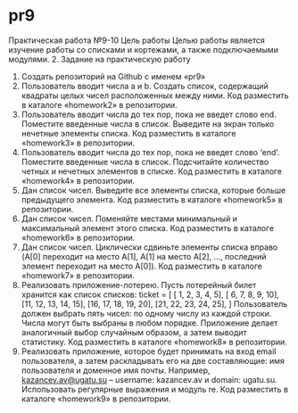 # pr9
Практическая работа №9-10
Цель работы
Целью работы является изучение работы со списками и кортежами,
а также подключаемыми модулями.
2. Задание на практическую работу
1. Создать репозиторий на Github с именем «pr9»
2. Пользователь вводит числа a и b. Создать список, содержащий
квадраты целых чисел расположенных между ними. Код разместить
в каталоге «homework2» в репозитории.
3. Пользователь вводит числа до тех пор, пока не введет слово end.
Поместите введенные числа в список. Выведите на экран только
нечетные элементы списка. Код разместить в каталоге «homework3»
в репозитории.
4. Пользователь вводит числа до тех пор, пока не введет слово ‘end’.
Поместите введенные числа в список. Подсчитайте количество
четных и нечетных элементов в списке. Код разместить в каталоге
«homework4» в репозитории.
5. Дан список чисел. Выведите все элементы списка, которые больше
предыдущего элемента. Код разместить в каталоге «homework5» в
репозитории.
6. Дан список чисел. Поменяйте местами минимальный и
максимальный элемент этого списка. Код разместить в каталоге
«homework6» в репозитории.
7. Дан список чисел. Циклически сдвиньте элементы списка вправо
(A[0] переходит на место A[1], A[1] на место A[2], …, последний
элемент переходит на место A[0]). Код разместить в каталоге
«homework7» в репозитории.
8. Реализовать приложение-лотерею. Пусть лотерейный билет
хранится как список списков:
ticket = [
[ 1, 2, 3, 4, 5],
[ 6, 7, 8, 9, 10],
[11, 12, 13, 14, 15],
[16, 17, 18, 19, 20],
[21, 22, 23, 24, 25],
]
Пользователь должен выбрать пять чисел: по одному числу из
каждой строки. Числа могут быть выбраны в любом порядке.
Приложение делает аналогичный выбор случайным образом, а затем
выводит статистику. Код разместить в каталоге «homework8» в
репозитории.
9. Реализовать приложение, которое будет принимать на вход email
пользователя, а затем раскладывать его на две составляющие: имя
пользователя и доменное имя почты. Например,
kazancev.av@ugatu.su – username: kazancev.av и domain: ugatu.su.
Использовать регулярные выражения и модуль re. Код разместить в
каталоге «homework9» в репозитории.
